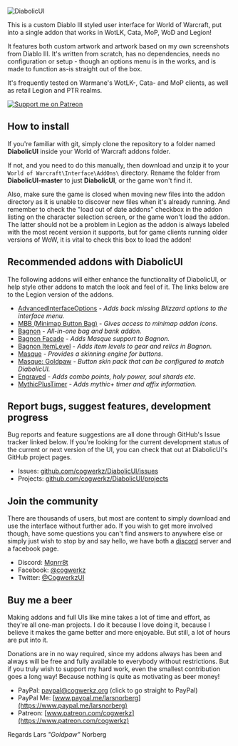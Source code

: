 ![DiabolicUI](http://i.imgur.com/VhvOlh3.png)

This is a custom Diablo III styled user interface for World of Warcraft, put into a single addon that works in WotLK, Cata, MoP, WoD and Legion!

It features both custom artwork and artwork based on my own screenshots from Diablo III. It's written from scratch, has no dependencies, needs no configuration or setup - though an options menu is in the works, and is made to function as-is straight out of the box.

It's frequently tested on Warmane's WotLK-, Cata- and MoP clients, as well as retail Legion and PTR realms.

[ ![Support me on Patreon](http://i.imgur.com/kVU2d3f.png) ](https://www.patreon.com/cogwerkz)

## How to install

If you're familiar with git, simply clone the repository to a folder named **DiabolicUI** inside your World of Warcraft addons folder.

If not, and you need to do this manually, then download and unzip it to your `World of Warcraft\Interface\AddOns\` directory. Rename the folder from **DiabolicUI-master** to just **DiabolicUI**, or the game won't find it. 

Also, make sure the game is closed when moving new files into the addon directory as it is unable to discover new files when it's already running. And remember to check the "load out of date addons" checkbox in the addon listing on the character selection screen, or the game won't load the addon. The latter should not be a problem in Legion as the addon is always labeled with the most recent version it supports, but for game clients running older versions of WoW, it is vital to check this box to load the addon!

## Recommended addons with DiabolicUI

The following addons will either enhance the functionality of DiabolicUI, or help style other addons to match the look and feel of it. The links below are to the Legion version of the addons.

* [AdvancedInterfaceOptions](https://mods.curse.com/addons/wow/advancedinterfaceoptions) - _Adds back missing Blizzard options to the interface menu._
* [MBB (Minimap Button Bag)](http://www.curse.com/addons/wow/mbb) - _Gives access to minimap addon icons._
* [Bagnon](https://mods.curse.com/addons/wow/bagnon) - _All-in-one bag and bank addon._
* [Bagnon Facade](https://mods.curse.com/addons/wow/bagnon-facade) - _Adds Masque support to Bagnon._
* [Bagnon ItemLevel](https://mods.curse.com/addons/wow/274607-bagnon-itemlevel) - _Adds item levels to gear and relics in Bagnon._
* [Masque](https://mods.curse.com/addons/wow/masque) - _Provides a skinning engine for buttons._
* [Masque: Goldpaw](http://www.curse.com/addons/wow/masque_goldpaw) - _Button skin pack that can be configured to match DiabolicUI._
* [Engraved](https://mods.curse.com/addons/wow/engraved) - _Adds combo points, holy power, soul shards etc._ 
* [MythicPlusTimer](https://mods.curse.com/addons/wow/mythicplustimer) - _Adds mythic+ timer and affix information._ 

## Report bugs, suggest features, development progress

Bug reports and feature suggestions are all done through GitHub's Issue tracker linked below. If you're looking for the current development status of the current or next version of the UI, you can check that out at DiabolicUI's GitHub project pages.

* Issues: [github.com/cogwerkz/DiabolicUI/issues](https://github.com/cogwerkz/DiabolicUI/issues)
* Projects: [github.com/cogwerkz/DiabolicUI/projects](https://github.com/cogwerkz/DiabolicUI/projects)

## Join the community

There are thousands of users, but most are content to simply download and use the interface without further ado. If you wish to get more involved though, have some questions you can't find answers to anywhere else or simply just wish to stop by and say hello, we have both a [discord](https://discordapp.com/) server and a facebook page.

* Discord: [Mqnrr8t](https://discord.gg/Mqnrr8t)
* Facebook: [@cogwerkz](https://www.facebook.com/cogwerkz)
* Twitter: [@CogwerkzUI](https://twitter.com/CogwerkzUI)

## Buy me a beer

Making addons and full UIs like mine takes a lot of time and effort, as they're all one-man projects. I do it because I love doing it, because I believe it makes the game better and more enjoyable. But still, a lot of hours are put into it.

Donations are in no way required, since my addons always has been and always will be free and fully available to everybody without restrictions. But if you truly wish to support my hard work, even the smallest contribution goes a long way! Because nothing is quite as motivating as beer money!

* PayPal: [paypal@cogwerkz.org](https://www.paypal.com/cgi-bin/webscr?hosted_button_id=NYTWF68FKGLL6&item_name=DiabolicUI+%28By+Lars+Norberg%29&cmd=_s-xclick) (click to go straight to PayPal)
* PayPal Me: [www.paypal.me/larsnorberg](https://www.paypal.me/larsnorberg)
* Patreon: [www.patreon.com/cogwerkz](https://www.patreon.com/cogwerkz)

Regards
Lars *"Goldpaw"* Norberg
